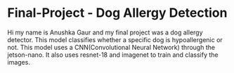 # Final-Project - Dog Allergy Detection
Hi my name is Anushka Gaur and my final project was a dog allergy detector. This model 
classifies whether a specific dog is hypoallergenic or not. This model uses a CNN(Convolutional Neural Network) 
through the jetson-nano. It also uses resnet-18 and imagenet to train and classify the images.
